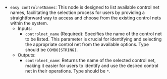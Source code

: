 - `easy controlnetNames`: This node is designed to list available control net names, facilitating the selection process for users by providing a straightforward way to access and choose from the existing control nets within the system.
    - Inputs:
        - `controlnet_name` (Required): Specifies the name of the control net to be listed. This parameter is crucial for identifying and selecting the appropriate control net from the available options. Type should be `COMBO[STRING]`.
    - Outputs:
        - `controlnet_name`: Returns the name of the selected control net, making it easier for users to identify and use the desired control net in their operations. Type should be `*`.
